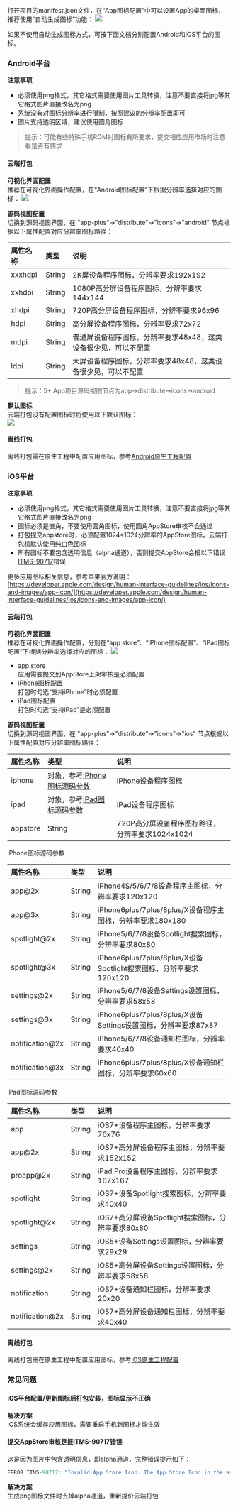 打开项目的manifest.json文件，在“App图标配置”中可以设置App的桌面图标，推荐使用“自动生成图标”功能：
![](https://partner-dcloud-native.oss-cn-hangzhou.aliyuncs.com/images/uniapp/icons/auto.png)

如果不使用自动生成图标方式，可按下面文档分别配置Android和iOS平台的图标。

### Android平台
**注意事项**  
- 必须使用png格式，其它格式需要使用图片工具转换，注意不要直接将jpg等其它格式图片直接改名为png
- 系统没有对图标分辨率进行限制，按照建议的分辨率配置即可
- 图片支持透明区域，建议使用圆角图标

> 提示：可能有些特殊手机ROM对图标有所要求，提交相应应用市场时注意看是否有要求

#### 云端打包  
**可视化界面配置**  
推荐在可视化界面操作配置，在“Android图标配置”下根据分辨率选择对应的图标：
![](https://partner-dcloud-native.oss-cn-hangzhou.aliyuncs.com/images/uniapp/icons/android.png)

**源码视图配置**  
切换到源码视图界面，在 "app-plus"->"distribute"->"icons"->"android" 节点根据以下属性配置对应分辨率图标路径：

|属性名称|类型|说明|
|:-|:-|:-|
|xxxhdpi|String|2K屏设备程序图标，分辨率要求192x192|
|xxhdpi|String|1080P高分屏设备程序图标，分辨率要求144x144|
|xhdpi|String|720P高分屏设备程序图标，分辨率要求96x96|
|hdpi|String|高分屏设备程序图标，分辨率要求72x72|
|mdpi|String|普通屏设备程序图标，分辨率要求48x48，这类设备很少见，可以不配置|
|ldpi|String|大屏设备程序图标，分辨率要求48x48，这类设备很少见，可以不配置|

> 提示：5+ App项目源码视图节点为app->distribute->icons->android

**默认图标**  
云端打包没有配置图标时将使用以下默认图标：  
![](https://partner-dcloud-native.oss-cn-hangzhou.aliyuncs.com/images/uniapp/icons/def-android.png)


#### 离线打包
离线打包需在原生工程中配置应用图标，参考[Android原生工程配置](https://nativesupport.dcloud.net.cn/AppDocs/usesdk/android?id=icons)



### iOS平台
**注意事项**  
- 必须使用png格式，其它格式需要使用图片工具转换，注意不要直接将jpg等其它格式图片直接改名为png
- 图标必须是直角，不要使用圆角图标，使用圆角AppStore审核不会通过
- 打包提交appstore时，必须配置1024*1024分辨率的AppStore图标，云端打包机默认使用纯白色图标
- 所有图标不要包含透明信息（alpha通道），否则提交AppStore会报以下错误[ITMS-90717](#itms90717)错误

更多应用图标相关信息，参考苹果官方说明：[https://developer.apple.com/design/human-interface-guidelines/ios/icons-and-images/app-icon/](https://developer.apple.com/design/human-interface-guidelines/ios/icons-and-images/app-icon/)

#### 云端打包  
**可视化界面配置**  
推荐在可视化界面操作配置，分别在“app store”、“iPhone图标配置”、“iPad图标配置”下根据分辨率选择对应的图标：
![](https://partner-dcloud-native.oss-cn-hangzhou.aliyuncs.com/images/uniapp/icons/ios.png)

- app store  
应用需要提交到AppStore上架审核是必须配置
- iPhone图标配置  
打包时勾选“支持iPhone”时必须配置
- iPad图标配置  
打包时勾选“支持iPad”是必须配置

**源码视图配置**  
切换到源码视图界面，在 "app-plus"->"distribute"->"icons"->"ios" 节点根据以下属性配置对应分辨率图标路径：

|属性名称|类型|说明|
|:-|:-|:-|
|iphone|对象，参考[iPhone图标源码参数](#iphone)|iPhone设备程序图标
|ipad|对象，参考[iPad图标源码参数](#ipad)|iPad设备程序图标|
|appstore|String|720P高分屏设备程序图标路径，分辨率要求1024x1024|

<a id="iphone"/>
iPhone图标源码参数

|属性名称|类型|说明|
|:-|:-|:-|
|app@2x|String|iPhone4S/5/6/7/8设备程序主图标，分辨率要求120x120|
|app@3x|String|iPhone6plus/7plus/8plus/X设备程序主图标，分辨率要求180x180|
|spotlight@2x|String|iPhone5/6/7/8设备Spotlight搜索图标，分辨率要求80x80|
|spotlight@3x|String|iPhone6plus/7plus/8plus/X设备Spotlight搜索图标，分辨率要求120x120|
|settings@2x|String|iPhone5/6/7/8设备Settings设置图标，分辨率要求58x58|
|settings@3x|String|iPhone6plus/7plus/8plus/X设备Settings设置图标，分辨率要求87x87|
|notification@2x|String|iPhone5/6/7/8设备通知栏图标，分辨率要求40x40|
|notification@3x|String|iPhone6plus/7plus/8plus/X设备通知栏图标，分辨率要求60x60|
                    
<a id="ipad"/>
iPad图标源码参数

|属性名称|类型|说明|
|:-|:-|:-|
|app|String|iOS7+设备程序主图标，分辨率要求76x76|
|app@2x|String|iOS7+高分屏设备程序主图标，分辨率要求152x152|
|proapp@2x|String|iPad Pro设备程序主图标，分辨率要求167x167|
|spotlight|String|iOS7+设备Spotlight搜索图标，分辨率要求40x40|
|spotlight@2x|String|iOS7+高分屏设备Spotlight搜索图标，分辨率要求80x80|
|settings|String|iOS5+设备Settings设置图标，分辨率要求29x29|
|settings@2x|String|iOS5+高分屏设备Settings设置图标，分辨率要求58x58|
|notification|String|iOS7+设备通知栏图标，分辨率要求20x20|
|notification@2x|String|iOS7+高分屏设备通知栏图标，分辨率要求40x40|


#### 离线打包
离线打包需在原生工程中配置应用图标，参考[iOS原生工程配置](https://nativesupport.dcloud.net.cn/AppDocs/usesdk/ios?id=%e9%85%8d%e7%bd%ae%e5%ba%94%e7%94%a8%e7%9a%84%e5%9b%be%e6%a0%87)



### 常见问题
#### iOS平台配置/更新图标后打包安装，图标显示不正确  
**解决方案**  
iOS系统会缓存应用图标，需要重启手机新图标才能生效

<a id="itms90717"/>

#### 提交AppStore审核是报ITMS-90717错误
这是因为图片中包含透明信息，即alpha通道，完整错误提示如下：
```javascript
ERROR ITMS-90717: "Invalid App Store Icon. The App Store Icon in the asset catalog in 'HBuilder.app' can't be transparent nor contain an alpha channel."
```
**解决方案**  
生成png图标文件时去掉alpha通道，重新提价云端打包

